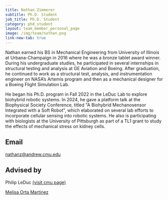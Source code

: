 ```yaml
---
title: Nathan Zimmerer
subtitle: Ph.D. Student
job_title: Ph.D. Student
category: phd_student
layout: team_member_personal_page
image: /img/team/nathan.png
link-new-tab: true
---
```


Nathan earned his BS in Mechanical Engineering from University of Illinois at Urbana-Champaign in 2016 where he was a bronze tablet award winner. During his undergraduate studies, he participated in several internships in structural testing and analysis at GE Aviation and Boeing. After graduation, he continued to work as a structural test, analysis, and instrumentation engineer on NASA’s Artemis program and then as a mechanical designer for a Boeing Flight Simulation Lab.

He began his Ph.D. program in Fall 2022 in the LeDuc Lab to explore biohybrid robotic systems. In 2024, he gave a platform talk at the Biophysical Society Conference, titled "A Biohybrid Mechanosensor Integrated with a Soft Robot", which elaborated on several lab efforts to incorporate cellular sensing into robotic systems. He also is participating with biologists at the University of Pittsburgh as part of a TL1 grant to study the effects of mechanical stress on kidney cells.


## Email ## 
[nathanz@andrew.cmu.edu](mailto:nathanz@andrew.cmu.edu)



<!-- ## Office ##
4221 Newell-Simon Hall

## LinkedIn ##
[https://www.linkedin.com/in/iqui-balam/](https://www.linkedin.com/in/iqui-balam/)

## Website ##
[https://iquibalamhm.github.io](https://iquibalhm.github.io)



## GitHub ##
[https://github.com/iquibalamhm](https://github.com/iquibalhm) -->

## Advised by ##
Philip LeDuc [(visit cmu page)](https://www.meche.engineering.cmu.edu/directory/bios/leduc-philip.html)

[Melisa Orta Martinez](/team/melisa/) 